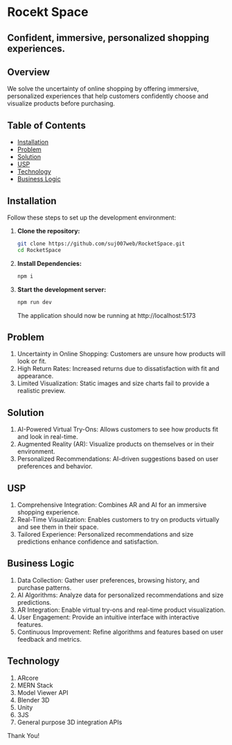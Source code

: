 # Rocekt Space
## Confident, immersive, personalized shopping experiences.

## Overview

We solve the uncertainty of online shopping by offering immersive, personalized experiences that help customers confidently choose and visualize products before purchasing.

## Table of Contents

- [Installation](#installation)
- [Problem](#problem)
- [Solution](#solution)
- [USP](#usp)
- [Technology](#technology)
- [Business Logic](#businesslogic)

  
## Installation

Follow these steps to set up the development environment:

1. **Clone the repository:**

   ```bash
   git clone https://github.com/suj007web/RocketSpace.git
   cd RocketSpace

   ```

2. **Install Dependencies:**

   ```bash
   npm i

   ```

3. **Start the development server:**

   ```bash
   npm run dev

   ```
   The application should now be running at http://localhost:5173

## Problem

1. Uncertainty in Online Shopping: Customers are unsure how products will look or fit.
2. High Return Rates: Increased returns due to dissatisfaction with fit and appearance.
3. Limited Visualization: Static images and size charts fail to provide a realistic preview.

## Solution

1. AI-Powered Virtual Try-Ons: Allows customers to see how products fit and look in real-time.
2. Augmented Reality (AR): Visualize products on themselves or in their environment.
3. Personalized Recommendations: AI-driven suggestions based on user preferences and behavior.

## USP

1. Comprehensive Integration: Combines AR and AI for an immersive shopping experience.
2. Real-Time Visualization: Enables customers to try on products virtually and see them in their space.
3. Tailored Experience: Personalized recommendations and size predictions enhance confidence and satisfaction.

## Business Logic

1. Data Collection: Gather user preferences, browsing history, and purchase patterns.
2. AI Algorithms: Analyze data for personalized recommendations and size predictions.
3. AR Integration: Enable virtual try-ons and real-time product visualization.
4. User Engagement: Provide an intuitive interface with interactive features.
5. Continuous Improvement: Refine algorithms and features based on user feedback and metrics.

## Technology

1. ARcore
2. MERN Stack
3. Model Viewer API
4. Blender 3D
6. Unity
7. 3JS
8. General purpose 3D integration APIs

Thank You!

